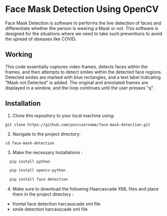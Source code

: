 
# Face Mask Detection Using OpenCV

Face Mask Detection is software to performs the live detection of faces and differentiate whether the person is wearing a Mask or not. This software is designed for the situations where we need to take such preventions to avoid the spread of diseases like COVID.

## Working

This code essentially captures video frames, detects faces within the frames, and then attempts to detect smiles within the detected face regions. Detected smiles are marked with blue rectangles, and a text label indicating "Mask not Detected" is added. The original and annotated frames are displayed in a window, and the loop continues until the user presses "q".
## Installation

1. Clone this repository to your local machine using:
```
git clone https://github.com/yourusername/face-mask-detection.git
```
2. Navigate to the project directory:
```
cd face-mask-detection
```
3. Make the necessary Installations :

```bash
  pip install python
```

```bash
  pip install opencv-python
```

```bash
  pip install face detection
```
4. Make sure to download the following Haarcascade XML files and place them in the project directory :

- frontal face detection harcasscade xml file
- smile detection harcasscade xml file


    